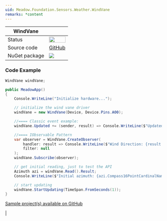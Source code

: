 ```yaml
---
uid: Meadow.Foundation.Sensors.Weather.WindVane
remarks: *content
---
```


| WindVane | |
|--------|--------|
| Status | <img src="https://img.shields.io/badge/Working-brightgreen" style="width: auto; height: -webkit-fill-available;" /> |
| Source code | [GitHub](https://github.com/WildernessLabs/Meadow.Foundation/tree/master/Source/Meadow.Foundation.Peripherals/Sensors.Weather.WindVane) |
| NuGet package | <a href="https://www.nuget.org/packages/Meadow.Foundation.Sensors.Weather.WindVane/" target="_blank"><img src="https://img.shields.io/nuget/v/Meadow.Foundation.Sensors.Weather.WindVane.svg?label=Meadow.Foundation.Sensors.Weather.WindVane" /></a> |

### Code Example

```csharp
WindVane windVane;

public MeadowApp()
{
    Console.WriteLine("Initialize hardware...");

    // initialize the wind vane driver
    windVane = new WindVane(Device, Device.Pins.A00);

    //==== Classic event example:
    windVane.Updated += (sender, result) => Console.WriteLine($"Updated event {result.New.DecimalDegrees}");

    //==== IObservable Pattern
    var observer = WindVane.CreateObserver(
        handler: result => Console.WriteLine($"Wind Direction: {result.New.Compass16PointCardinalName}"),
        filter: null
    );
    windVane.Subscribe(observer);

    // get initial reading, just to test the API
    Azimuth azi = windVane.Read().Result;
    Console.WriteLine($"Initial azimuth: {azi.Compass16PointCardinalName}");

    // start updating
    windVane.StartUpdating(TimeSpan.FromSeconds(1));
}

```

[Sample project(s) available on GitHub](https://github.com/WildernessLabs/Meadow.Foundation/tree/master/Source/Meadow.Foundation.Peripherals/Sensors.Weather.WindVane/Samples/Sensors.Weather.WindVane_Sample)

|
